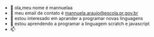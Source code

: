 - 👋 ola,meu nome é mannuelaa
- 👀 meu email de contato é mannuela.araujo@escola.pr.gov.br
- 🌱 estou interesado em aprander a programar novas linguagens
- 💞️ estou aprendendo a programar a linguagem scratch e javascript
- 📫 
